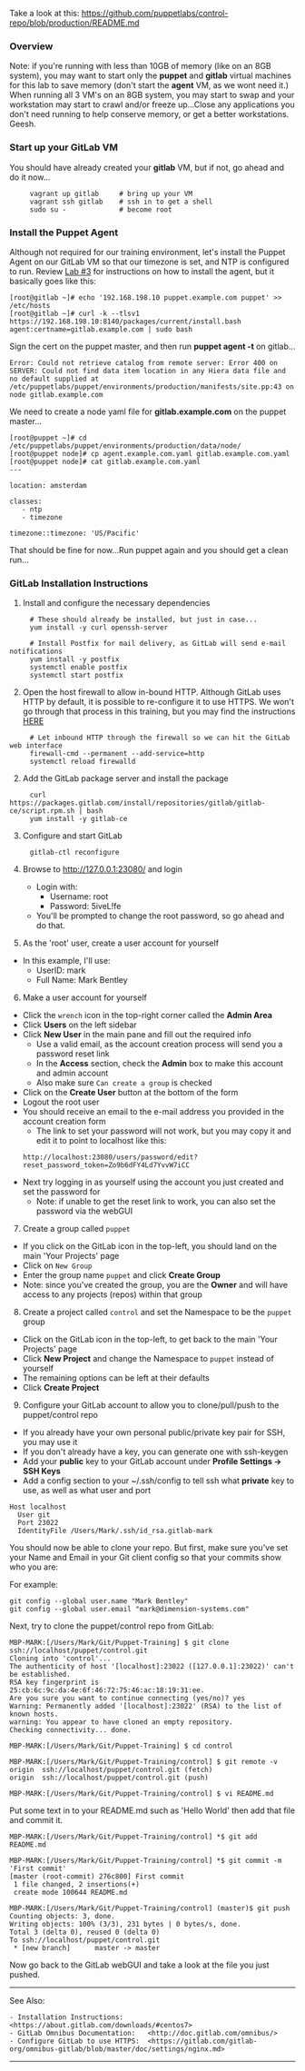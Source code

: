 
Take a look at this: <https://github.com/puppetlabs/control-repo/blob/production/README.md>

### Overview ###

Note:  if you're running with less than 10GB of memory (like on an 8GB system), you may want to start only the **puppet** and **gitlab** virtual machines for this lab to save memory (don't start the **agent** VM, as we wont need it.)
When running all 3 VM's on an 8GB system, you may start to swap and your workstation may start to crawl and/or freeze up...Close any applications you don't need running to help conserve memory, or get a better workstations.
Geesh.

### Start up your GitLab VM ###

You should have already created your **gitlab** VM, but if not, go ahead and do it now...

```
     vagrant up gitlab     # bring up your VM
     vagrant ssh gitlab    # ssh in to get a shell
     sudo su -             # become root
```

### Install the Puppet Agent ##

Although not required for our training environment, let's install the Puppet Agent on our GitLab VM so that our timezone is set, and NTP is configured to run.
Review [Lab #3](03-Install-Puppet-Agent.md) for instructions on how to install the agent, but it basically goes like this:

```
[root@gitlab ~]# echo '192.168.198.10 puppet.example.com puppet' >> /etc/hosts
[root@gitlab ~]# curl -k --tlsv1 https://192.168.198.10:8140/packages/current/install.bash agent:certname=gitlab.example.com | sudo bash
```

Sign the cert on the puppet master, and then run **puppet agent -t** on gitlab...

```
Error: Could not retrieve catalog from remote server: Error 400 on SERVER: Could not find data item location in any Hiera data file and no default supplied at /etc/puppetlabs/puppet/environments/production/manifests/site.pp:43 on node gitlab.example.com
```

We need to create a node yaml file for **gitlab.example.com** on the puppet master...

```
[root@puppet ~]# cd /etc/puppetlabs/puppet/environments/production/data/node/
[root@puppet node]# cp agent.example.com.yaml gitlab.example.com.yaml
[root@puppet node]# cat gitlab.example.com.yaml
---

location: amsterdam

classes:
   - ntp
   - timezone

timezone::timezone: 'US/Pacific'
```

That should be fine for now...Run puppet again and you should get a clean run...



### GitLab Installation Instructions ###

1. Install and configure the necessary dependencies

```
     # These should already be installed, but just in case...
     yum install -y curl openssh-server

     # Install Postfix for mail delivery, as GitLab will send e-mail notifications
     yum install -y postfix
     systemctl enable postfix
     systemctl start postfix
```

2. Open the host firewall to allow in-bound HTTP.  Although GitLab uses HTTP by default, it is possible to re-configure it to use HTTPS.  We won't go through that process in this training, but you may find the instructions [HERE](https://gitlab.com/gitlab-org/omnibus-gitlab/blob/master/doc/settings/nginx.md)

```
     # Let inbound HTTP through the firewall so we can hit the GitLab web interface
     firewall-cmd --permanent --add-service=http
     systemctl reload firewalld
```

2. Add the GitLab package server and install the package

```
     curl https://packages.gitlab.com/install/repositories/gitlab/gitlab-ce/script.rpm.sh | bash
     yum install -y gitlab-ce
```

3. Configure and start GitLab

```
     gitlab-ctl reconfigure
```

4. Browse to <http://127.0.0.1:23080/> and login
     - Login with:
       - Username: root
       - Password: 5iveL!fe
     - You'll be prompted to change the root password, so go ahead and do that.

5. As the 'root' user, create a user account for yourself
  - In this example, I'll use:
    - UserID:  mark
    - Full Name:  Mark Bentley

6. Make a user account for yourself
  - Click the `wrench` icon in the top-right corner called the **Admin Area**
  - Click **Users** on the left sidebar
  - Click **New User** in the main pane and fill out the required info
    - Use a valid email, as the account creation process will send you a password reset link
    - In the **Access** section, check the **Admin** box to make this account and admin account
    - Also make sure `Can create a group` is checked
  - Click on the **Create User** button at the bottom of the form
  - Logout the root user
  - You should receive an email to the e-mail address you provided in the account creation form
    - The link to set your password will not work, but you may copy it and edit it to point to localhost like this:
    ```
    http://localhost:23080/users/password/edit?reset_password_token=Zo9b6dFY4Ld7YvvW7iCC
    ```
  - Next try logging in as yourself using the account you just created and set the password for
    - Note:  if unable to get the reset link to work, you can also set the password via the webGUI

7. Create a group called `puppet`
  - If you click on the GitLab icon in the top-left, you should land on the main 'Your Projects' page
  - Click on `New Group`
  - Enter the group name `puppet` and click **Create Group**
  - Note: since you've created the group, you are the **Owner** and will have access to any projects (repos) within that group

8. Create a project called `control` and set the Namespace to be the `puppet` group
  - Click on the GitLab icon in the top-left, to get back to the main 'Your Projects' page
  - Click **New Project** and change the Namespace to `puppet` instead of yourself
  - The remaining options can be left at their defaults
  - Click **Create Project**

9. Configure your GitLab account to allow you to clone/pull/push to the puppet/control repo
  - If you already have your own personal public/private key pair for SSH, you may use it
  - If you don't already have a key, you can generate one with ssh-keygen
  - Add your **public** key to your GitLab account under **Profile Settings -> SSH Keys**
  - Add a config section to your ~/.ssh/config to tell ssh what **private** key to use, as well as what user and port

  ```
  Host localhost
    User git
    Port 23022
    IdentityFile /Users/Mark/.ssh/id_rsa.gitlab-mark
  ```

You should now be able to clone your repo. But first, make sure you've set your Name and Email in your Git client config so that your commits show who you are:

For example:

```
git config --global user.name "Mark Bentley"
git config --global user.email "mark@dimension-systems.com"
```

Next, try to clone the puppet/control repo from GitLab:

```
MBP-MARK:[/Users/Mark/Git/Puppet-Training] $ git clone ssh://localhost/puppet/control.git
Cloning into 'control'...
The authenticity of host '[localhost]:23022 ([127.0.0.1]:23022)' can't be established.
RSA key fingerprint is 25:cb:6c:9c:da:4e:6f:46:72:75:46:ac:18:19:31:ee.
Are you sure you want to continue connecting (yes/no)? yes
Warning: Permanently added '[localhost]:23022' (RSA) to the list of known hosts.
warning: You appear to have cloned an empty repository.
Checking connectivity... done.

MBP-MARK:[/Users/Mark/Git/Puppet-Training] $ cd control

MBP-MARK:[/Users/Mark/Git/Puppet-Training/control] $ git remote -v
origin  ssh://localhost/puppet/control.git (fetch)
origin  ssh://localhost/puppet/control.git (push)

MBP-MARK:[/Users/Mark/Git/Puppet-Training/control] $ vi README.md
```

Put some text in to your README.md such as 'Hello World' then add that file and commit it.

```
MBP-MARK:[/Users/Mark/Git/Puppet-Training/control] *$ git add README.md

MBP-MARK:[/Users/Mark/Git/Puppet-Training/control] *$ git commit -m 'First commit'
[master (root-commit) 276c800] First commit
 1 file changed, 2 insertions(+)
 create mode 100644 README.md

MBP-MARK:[/Users/Mark/Git/Puppet-Training/control] (master)$ git push
Counting objects: 3, done.
Writing objects: 100% (3/3), 231 bytes | 0 bytes/s, done.
Total 3 (delta 0), reused 0 (delta 0)
To ssh://localhost/puppet/control.git
 * [new branch]      master -> master
```

Now go back to the GitLab webGUI and take a look at the file you just pushed.







---

See Also:

    - Installation Instructions:      <https://about.gitlab.com/downloads/#centos7>
    - GitLab Omnibus Documentation:   <http://doc.gitlab.com/omnibus/>
    - Configure GitLab to use HTTPS:  <https://gitlab.com/gitlab-org/omnibus-gitlab/blob/master/doc/settings/nginx.md>


---


